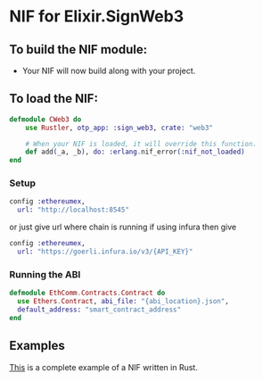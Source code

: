 # NIF for Elixir.SignWeb3

## To build the NIF module:

- Your NIF will now build along with your project.

## To load the NIF:

```elixir
defmodule CWeb3 do
    use Rustler, otp_app: :sign_web3, crate: "web3"

    # When your NIF is loaded, it will override this function.
    def add(_a, _b), do: :erlang.nif_error(:nif_not_loaded)
end
```

### Setup 

```elixir
config :ethereumex,
  url: "http://localhost:8545"
```

or just give url where chain is running 
if using infura then give
```elixir
config :ethereumex,
  url: "https://goerli.infura.io/v3/{API_KEY}"
```


### Running the ABI

```elixir
defmodule EthComm.Contracts.Contract do
  use Ethers.Contract, abi_file: "{abi_location}.json",
  default_address: "smart_contract_address"
end
```

## Examples

[This](https://github.com/hansihe/NifIo) is a complete example of a NIF written in Rust.

